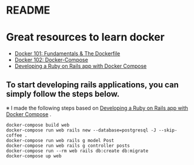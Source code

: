 # README

# Great resources to learn docker

- [Docker 101: Fundamentals & The Dockerfile](https://medium.com/@paigen11/docker-101-fundamentals-the-dockerfile-b33b59d0f14b)
- [Docker 102: Docker-Compose](https://medium.com/@paigen11/docker-102-docker-compose-6bec46f18a0e)
- [Developing a Ruby on Rails app with Docker Compose](https://medium.com/firehydrant-io/developing-a-ruby-on-rails-app-with-docker-compose-d75b20334634)


## To start developing rails applications, you can simply follow the steps below.
※ I made the following steps based on [Developing a Ruby on Rails app with Docker Compose](https://medium.com/firehydrant-io/developing-a-ruby-on-rails-app-with-docker-compose-d75b20334634)
.

```
docker-compose build web
docker-compose run web rails new --database=postgresql -J --skip-coffee .
docker-compose run web rails g model Post
docker-compose run web rails g controller posts
docker-compose run --rm web rails db:create db:migrate
docker-compose up web
 ```
